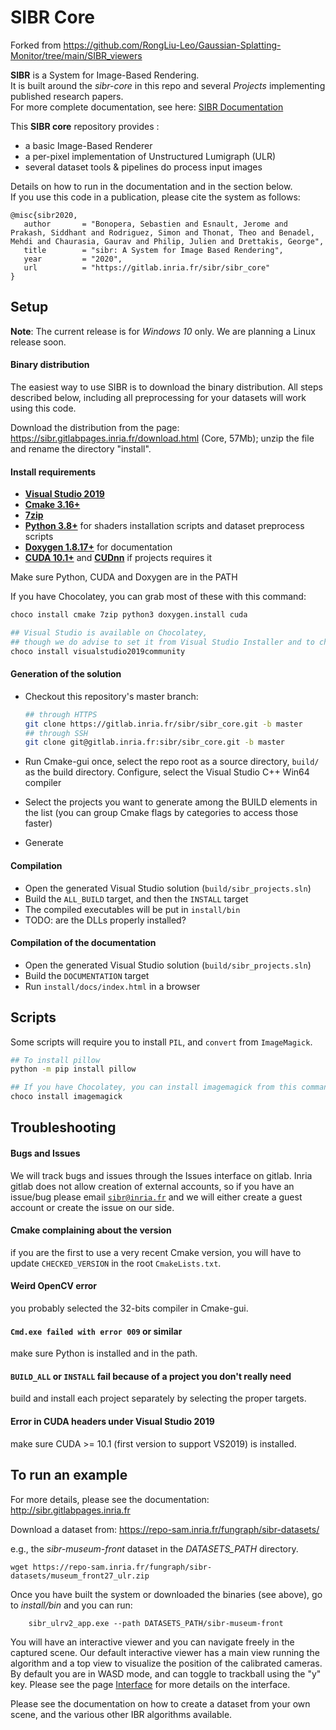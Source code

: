 # SIBR Core
Forked from https://github.com/RongLiu-Leo/Gaussian-Splatting-Monitor/tree/main/SIBR_viewers

**SIBR** is a System for Image-Based Rendering.  
It is built around the *sibr-core* in this repo and several *Projects* implementing published research papers.  
For more complete documentation, see here: [SIBR Documentation](https://sibr.gitlabpages.inria.fr) 
  
This **SIBR core** repository provides :
- a basic Image-Based Renderer
- a per-pixel implementation of Unstructured Lumigraph (ULR)
- several dataset tools & pipelines do process input images
  
Details on how to run in the documentation and in the section below.  
If you use this code in a publication, please cite the system as follows:

```
@misc{sibr2020,
   author       = "Bonopera, Sebastien and Esnault, Jerome and Prakash, Siddhant and Rodriguez, Simon and Thonat, Theo and Benadel, Mehdi and Chaurasia, Gaurav and Philip, Julien and Drettakis, George",
   title        = "sibr: A System for Image Based Rendering",
   year         = "2020",
   url          = "https://gitlab.inria.fr/sibr/sibr_core"
}
```

## Setup

**Note**: The current release is for *Windows 10* only. We are planning a Linux release soon.

#### Binary distribution

The easiest way to use SIBR is to download the binary distribution. All steps described below, including all preprocessing for your datasets will work using this code.

Download the distribution from the page: https://sibr.gitlabpages.inria.fr/download.html (Core, 57Mb); unzip the file and rename the directory "install".

#### Install requirements

- [**Visual Studio 2019**](https://visualstudio.microsoft.com/fr/downloads/)
- [**Cmake 3.16+**](https://cmake.org/download)
- [**7zip**](https://www.7-zip.org)
- [**Python 3.8+**](https://www.python.org/downloads/) for shaders installation scripts and dataset preprocess scripts
- [**Doxygen 1.8.17+**](https://www.doxygen.nl/download.html#srcbin) for documentation
- [**CUDA 10.1+**](https://developer.nvidia.com/cuda-downloads) and [**CUDnn**](https://developer.nvidia.com/cudnn) if projects requires it

Make sure Python, CUDA and Doxygen are in the PATH

If you have Chocolatey, you can grab most of these with this command:

```sh
choco install cmake 7zip python3 doxygen.install cuda

## Visual Studio is available on Chocolatey,
## though we do advise to set it from Visual Studio Installer and to choose your licensing accordingly
choco install visualstudio2019community
```

#### Generation of the solution

- Checkout this repository's master branch:
  
  ```sh
  ## through HTTPS
  git clone https://gitlab.inria.fr/sibr/sibr_core.git -b master
  ## through SSH
  git clone git@gitlab.inria.fr:sibr/sibr_core.git -b master
  ```
- Run Cmake-gui once, select the repo root as a source directory, `build/` as the build directory. Configure, select the Visual Studio C++ Win64 compiler
- Select the projects you want to generate among the BUILD elements in the list (you can group Cmake flags by categories to access those faster)
- Generate

#### Compilation

- Open the generated Visual Studio solution (`build/sibr_projects.sln`)
- Build the `ALL_BUILD` target, and then the `INSTALL` target
- The compiled executables will be put in `install/bin`
- TODO: are the DLLs properly installed?

#### Compilation of the documentation

- Open the generated Visual Studio solution (`build/sibr_projects.sln`)
- Build the `DOCUMENTATION` target
- Run `install/docs/index.html` in a browser


## Scripts

Some scripts will require you to install `PIL`, and `convert` from `ImageMagick`.

```sh
## To install pillow
python -m pip install pillow

## If you have Chocolatey, you can install imagemagick from this command
choco install imagemagick
```

## Troubleshooting

#### Bugs and Issues

We will track bugs and issues through the Issues interface on gitlab. Inria gitlab does not allow creation of external accounts, so if you have an issue/bug please email <code>sibr@inria.fr</code> and we will either create a guest account or create the issue on our side.

#### Cmake complaining about the version

if you are the first to use a very recent Cmake version, you will have to update `CHECKED_VERSION` in the root `CmakeLists.txt`.

#### Weird OpenCV error

you probably selected the 32-bits compiler in Cmake-gui.

#### `Cmd.exe failed with error 009` or similar

make sure Python is installed and in the path. 

#### `BUILD_ALL` or `INSTALL` fail because of a project you don't really need

build and install each project separately by selecting the proper targets.

#### Error in CUDA headers under Visual Studio 2019

make sure CUDA >= 10.1 (first version to support VS2019) is installed.

## To run an example

For more details, please see the documentation: http://sibr.gitlabpages.inria.fr

Download a dataset from: https://repo-sam.inria.fr/fungraph/sibr-datasets/

e.g., the *sibr-museum-front* dataset in the *DATASETS_PATH* directory.

```
wget https://repo-sam.inria.fr/fungraph/sibr-datasets/museum_front27_ulr.zip
```

Once you have built the system or downloaded the binaries (see above), go to *install/bin* and you can run:
```
	sibr_ulrv2_app.exe --path DATASETS_PATH/sibr-museum-front
```

You will have an interactive viewer and you can navigate freely in the captured scene. 
Our default interactive viewer has a main view running the algorithm and a top view to visualize the position of the calibrated cameras. By default you are in WASD mode, and can toggle to trackball using the "y" key. Please see the page [Interface](https://sibr.gitlabpages.inria.fr/docs/nightly/howto_sibr_useful_objects.html) for more details on the interface.

Please see the documentation on how to create a dataset from your own scene, and the various other IBR algorithms available.

